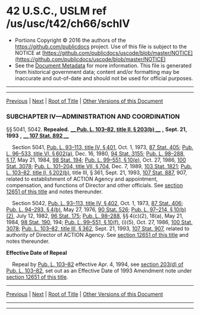 ---
---

# 42 U.S.C., USLM ref /us/usc/t42/ch66/schIV

* Portions Copyright © 2016 the authors of the https://github.com/publicdocs project.
  Use of this file is subject to the NOTICE at [https://github.com/publicdocs/uscode/blob/master/NOTICE](https://github.com/publicdocs/uscode/blob/master/NOTICE)
* See the [Document Metadata](././../../../../..//README.md) for more information.
  This file is generated from historical government data; content and/or formatting may be inaccurate and out-of-date and should not be used for official purposes.

----------
----------

[Previous](./../../../../..//us/usc/t42/ch66/schIII/m__us_usc_t42_ch66_schIII.md) | [Next](./../../../../..//us/usc/t42/ch66/schIV/m__us_usc_t42_s5043.md) | [Root of Title](./../../../../../) | [Other Versions of this Document](https://publicdocs.github.io/go/links?ns=uslm&ref=%2Fus%2Fusc%2Ft42%2Fch66%2FschIV)

### SUBCHAPTER IV—ADMINISTRATION AND COORDINATION

§§ 5041, 5042. __Repealed.__  __[__  __Pub. L. 103–82, title II, § 203(b)__  __][/us/pl/103/82/s203/b]__  __,__  __Sept. 21, 1993__  __,__  __[__  __107 Stat. 892__  __][/us/stat/107/892]__ 

    Section 5041, [Pub. L. 93–113, title IV, § 401][/us/pl/93/113/s401], Oct. 1, 1973, [87 Stat. 405][/us/stat/87/405]; [Pub. L. 96–533, title VI, § 602(a)][/us/pl/96/533/s602/a], Dec. 16, 1980, [94 Stat. 3155][/us/stat/94/3155]; [Pub. L. 98–288, § 17][/us/pl/98/288/s17], May 21, 1984, [98 Stat. 194][/us/stat/98/194]; [Pub. L. 99–551, § 10(e)][/us/pl/99/551/s10/e], Oct. 27, 1986, [100 Stat. 3078][/us/stat/100/3078]; [Pub. L. 101–204, title VII, § 704][/us/pl/101/204/s704], Dec. 7, 1989, [103 Stat. 1821][/us/stat/103/1821]; [Pub. L. 103–82, title II, § 202(b)][/us/pl/103/82/s202/b], title III, § 361, Sept. 21, 1993, [107 Stat. 887][/us/stat/107/887], 907, related to establishment of ACTION Agency and appointment, compensation, and functions of Director and other officials. See [section 12651 of this title][/us/usc/t42/s12651] and notes thereunder.

    Section 5042, [Pub. L. 93–113, title IV, § 402][/us/pl/93/113/s402], Oct. 1, 1973, [87 Stat. 406][/us/stat/87/406]; [Pub. L. 94–293, § 4(b)][/us/pl/94/293/s4/b], May 27, 1976, [90 Stat. 526][/us/stat/90/526]; [Pub. L. 97–214, § 10(b)(2)][/us/pl/97/214/s10/b/2], July 12, 1982, [96 Stat. 175][/us/stat/96/175]; [Pub. L. 98–288][/us/pl/98/288], §§ 4(c)(2), 18(a), May 21, 1984, [98 Stat. 190][/us/stat/98/190], 194; [Pub. L. 99–551, § 10(f)][/us/pl/99/551/s10/f], (i)(5), Oct. 27, 1986, [100 Stat. 3078][/us/stat/100/3078]; [Pub. L. 103–82, title III, § 362][/us/pl/103/82/s362], Sept. 21, 1993, [107 Stat. 907][/us/stat/107/907], related to authority of Director of ACTION Agency. See [section 12651 of this title][/us/usc/t42/s12651] and notes thereunder.

 __Effective Date of Repeal__ 

    Repeal by [Pub. L. 103–82][/us/pl/103/82] effective Apr. 4, 1994, see [section 203(d) of Pub. L. 103–82][/us/pl/103/82/s203/d], set out as an Effective Date of 1993 Amendment note under [section 12651 of this title][/us/usc/t42/s12651].

----------

[Previous](./../../../../..//us/usc/t42/ch66/schIII/m__us_usc_t42_ch66_schIII.md) | [Next](./../../../../..//us/usc/t42/ch66/schIV/m__us_usc_t42_s5043.md) | [Root of Title](./../../../../../) | [Other Versions of this Document](https://publicdocs.github.io/go/links?ns=uslm&ref=%2Fus%2Fusc%2Ft42%2Fch66%2FschIV)

----------
----------

[/us/pl/103/82/s203/b]: https://publicdocs.github.io/go/links?ns=uslm&ref=%2Fus%2Fpl%2F103%2F82%2Fs203%2Fb
[/us/stat/107/892]: https://publicdocs.github.io/go/links?ns=uslm&ref=%2Fus%2Fstat%2F107%2F892
[/us/pl/93/113/s401]: https://publicdocs.github.io/go/links?ns=uslm&ref=%2Fus%2Fpl%2F93%2F113%2Fs401
[/us/stat/87/405]: https://publicdocs.github.io/go/links?ns=uslm&ref=%2Fus%2Fstat%2F87%2F405
[/us/pl/96/533/s602/a]: https://publicdocs.github.io/go/links?ns=uslm&ref=%2Fus%2Fpl%2F96%2F533%2Fs602%2Fa
[/us/stat/94/3155]: https://publicdocs.github.io/go/links?ns=uslm&ref=%2Fus%2Fstat%2F94%2F3155
[/us/pl/98/288/s17]: https://publicdocs.github.io/go/links?ns=uslm&ref=%2Fus%2Fpl%2F98%2F288%2Fs17
[/us/stat/98/194]: https://publicdocs.github.io/go/links?ns=uslm&ref=%2Fus%2Fstat%2F98%2F194
[/us/pl/99/551/s10/e]: https://publicdocs.github.io/go/links?ns=uslm&ref=%2Fus%2Fpl%2F99%2F551%2Fs10%2Fe
[/us/stat/100/3078]: https://publicdocs.github.io/go/links?ns=uslm&ref=%2Fus%2Fstat%2F100%2F3078
[/us/pl/101/204/s704]: https://publicdocs.github.io/go/links?ns=uslm&ref=%2Fus%2Fpl%2F101%2F204%2Fs704
[/us/stat/103/1821]: https://publicdocs.github.io/go/links?ns=uslm&ref=%2Fus%2Fstat%2F103%2F1821
[/us/pl/103/82/s202/b]: https://publicdocs.github.io/go/links?ns=uslm&ref=%2Fus%2Fpl%2F103%2F82%2Fs202%2Fb
[/us/stat/107/887]: https://publicdocs.github.io/go/links?ns=uslm&ref=%2Fus%2Fstat%2F107%2F887
[/us/usc/t42/s12651]: https://publicdocs.github.io/go/links?ns=uslm&ref=%2Fus%2Fusc%2Ft42%2Fs12651
[/us/pl/93/113/s402]: https://publicdocs.github.io/go/links?ns=uslm&ref=%2Fus%2Fpl%2F93%2F113%2Fs402
[/us/stat/87/406]: https://publicdocs.github.io/go/links?ns=uslm&ref=%2Fus%2Fstat%2F87%2F406
[/us/pl/94/293/s4/b]: https://publicdocs.github.io/go/links?ns=uslm&ref=%2Fus%2Fpl%2F94%2F293%2Fs4%2Fb
[/us/stat/90/526]: https://publicdocs.github.io/go/links?ns=uslm&ref=%2Fus%2Fstat%2F90%2F526
[/us/pl/97/214/s10/b/2]: https://publicdocs.github.io/go/links?ns=uslm&ref=%2Fus%2Fpl%2F97%2F214%2Fs10%2Fb%2F2
[/us/stat/96/175]: https://publicdocs.github.io/go/links?ns=uslm&ref=%2Fus%2Fstat%2F96%2F175
[/us/pl/98/288]: https://publicdocs.github.io/go/links?ns=uslm&ref=%2Fus%2Fpl%2F98%2F288
[/us/stat/98/190]: https://publicdocs.github.io/go/links?ns=uslm&ref=%2Fus%2Fstat%2F98%2F190
[/us/pl/99/551/s10/f]: https://publicdocs.github.io/go/links?ns=uslm&ref=%2Fus%2Fpl%2F99%2F551%2Fs10%2Ff
[/us/stat/100/3078]: https://publicdocs.github.io/go/links?ns=uslm&ref=%2Fus%2Fstat%2F100%2F3078
[/us/pl/103/82/s362]: https://publicdocs.github.io/go/links?ns=uslm&ref=%2Fus%2Fpl%2F103%2F82%2Fs362
[/us/stat/107/907]: https://publicdocs.github.io/go/links?ns=uslm&ref=%2Fus%2Fstat%2F107%2F907
[/us/usc/t42/s12651]: https://publicdocs.github.io/go/links?ns=uslm&ref=%2Fus%2Fusc%2Ft42%2Fs12651
[/us/pl/103/82]: https://publicdocs.github.io/go/links?ns=uslm&ref=%2Fus%2Fpl%2F103%2F82
[/us/pl/103/82/s203/d]: https://publicdocs.github.io/go/links?ns=uslm&ref=%2Fus%2Fpl%2F103%2F82%2Fs203%2Fd
[/us/usc/t42/s12651]: https://publicdocs.github.io/go/links?ns=uslm&ref=%2Fus%2Fusc%2Ft42%2Fs12651


